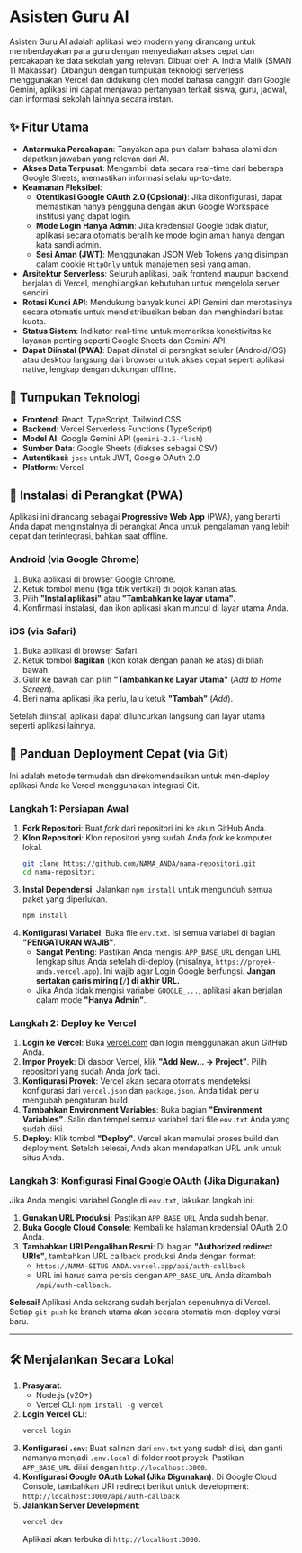 # Asisten Guru AI

Asisten Guru AI adalah aplikasi web modern yang dirancang untuk memberdayakan para guru dengan menyediakan akses cepat dan percakapan ke data sekolah yang relevan. Dibuat oleh A. Indra Malik (SMAN 11 Makassar). Dibangun dengan tumpukan teknologi serverless menggunakan Vercel dan didukung oleh model bahasa canggih dari Google Gemini, aplikasi ini dapat menjawab pertanyaan terkait siswa, guru, jadwal, dan informasi sekolah lainnya secara instan.

## ✨ Fitur Utama

- **Antarmuka Percakapan**: Tanyakan apa pun dalam bahasa alami dan dapatkan jawaban yang relevan dari AI.
- **Akses Data Terpusat**: Mengambil data secara real-time dari beberapa Google Sheets, memastikan informasi selalu up-to-date.
- **Keamanan Fleksibel**:
  - **Otentikasi Google OAuth 2.0 (Opsional)**: Jika dikonfigurasi, dapat memastikan hanya pengguna dengan akun Google Workspace institusi yang dapat login.
  - **Mode Login Hanya Admin**: Jika kredensial Google tidak diatur, aplikasi secara otomatis beralih ke mode login aman hanya dengan kata sandi admin.
  - **Sesi Aman (JWT)**: Menggunakan JSON Web Tokens yang disimpan dalam cookie `HttpOnly` untuk manajemen sesi yang aman.
- **Arsitektur Serverless**: Seluruh aplikasi, baik frontend maupun backend, berjalan di Vercel, menghilangkan kebutuhan untuk mengelola server sendiri.
- **Rotasi Kunci API**: Mendukung banyak kunci API Gemini dan merotasinya secara otomatis untuk mendistribusikan beban dan menghindari batas kuota.
- **Status Sistem**: Indikator real-time untuk memeriksa konektivitas ke layanan penting seperti Google Sheets dan Gemini API.
- **Dapat Diinstal (PWA)**: Dapat diinstal di perangkat seluler (Android/iOS) atau desktop langsung dari browser untuk akses cepat seperti aplikasi native, lengkap dengan dukungan offline.

## 🚀 Tumpukan Teknologi

- **Frontend**: React, TypeScript, Tailwind CSS
- **Backend**: Vercel Serverless Functions (TypeScript)
- **Model AI**: Google Gemini API (`gemini-2.5-flash`)
- **Sumber Data**: Google Sheets (diakses sebagai CSV)
- **Autentikasi**: `jose` untuk JWT, Google OAuth 2.0
- **Platform**: Vercel

## 📲 Instalasi di Perangkat (PWA)

Aplikasi ini dirancang sebagai **Progressive Web App** (PWA), yang berarti Anda dapat menginstalnya di perangkat Anda untuk pengalaman yang lebih cepat dan terintegrasi, bahkan saat offline.

### Android (via Google Chrome)
1. Buka aplikasi di browser Google Chrome.
2. Ketuk tombol menu (tiga titik vertikal) di pojok kanan atas.
3. Pilih **"Instal aplikasi"** atau **"Tambahkan ke layar utama"**.
4. Konfirmasi instalasi, dan ikon aplikasi akan muncul di layar utama Anda.

### iOS (via Safari)
1. Buka aplikasi di browser Safari.
2. Ketuk tombol **Bagikan** (ikon kotak dengan panah ke atas) di bilah bawah.
3. Gulir ke bawah dan pilih **"Tambahkan ke Layar Utama"** (*Add to Home Screen*).
4. Beri nama aplikasi jika perlu, lalu ketuk **"Tambah"** (*Add*).

Setelah diinstal, aplikasi dapat diluncurkan langsung dari layar utama seperti aplikasi lainnya.

## 🚀 Panduan Deployment Cepat (via Git)

Ini adalah metode termudah dan direkomendasikan untuk men-deploy aplikasi Anda ke Vercel menggunakan integrasi Git.

### Langkah 1: Persiapan Awal

1.  **Fork Repositori**: Buat *fork* dari repositori ini ke akun GitHub Anda.
2.  **Klon Repositori**: Klon repositori yang sudah Anda *fork* ke komputer lokal.
    ```bash
    git clone https://github.com/NAMA_ANDA/nama-repositori.git
    cd nama-repositori
    ```
3.  **Instal Dependensi**: Jalankan `npm install` untuk mengunduh semua paket yang diperlukan.
    ```bash
    npm install
    ```
4.  **Konfigurasi Variabel**: Buka file `env.txt`. Isi semua variabel di bagian **"PENGATURAN WAJIB"**.
    - **Sangat Penting**: Pastikan Anda mengisi `APP_BASE_URL` dengan URL lengkap situs Anda setelah di-deploy (misalnya, `https://proyek-anda.vercel.app`). Ini wajib agar Login Google berfungsi. **Jangan sertakan garis miring (`/`) di akhir URL.**
    - Jika Anda tidak mengisi variabel `GOOGLE_...`, aplikasi akan berjalan dalam mode **"Hanya Admin"**.

### Langkah 2: Deploy ke Vercel

1.  **Login ke Vercel**: Buka [vercel.com](https://vercel.com) dan login menggunakan akun GitHub Anda.
2.  **Impor Proyek**: Di dasbor Vercel, klik **"Add New... -> Project"**. Pilih repositori yang sudah Anda *fork* tadi.
3.  **Konfigurasi Proyek**: Vercel akan secara otomatis mendeteksi konfigurasi dari `vercel.json` dan `package.json`. Anda tidak perlu mengubah pengaturan build.
4.  **Tambahkan Environment Variables**: Buka bagian **"Environment Variables"**. Salin dan tempel semua variabel dari file `env.txt` Anda yang sudah diisi.
5.  **Deploy**: Klik tombol **"Deploy"**. Vercel akan memulai proses build dan deployment. Setelah selesai, Anda akan mendapatkan URL unik untuk situs Anda.

### Langkah 3: Konfigurasi Final Google OAuth (Jika Digunakan)

Jika Anda mengisi variabel Google di `env.txt`, lakukan langkah ini:

1.  **Gunakan URL Produksi**: Pastikan `APP_BASE_URL` Anda sudah benar.
2.  **Buka Google Cloud Console**: Kembali ke halaman kredensial OAuth 2.0 Anda.
3.  **Tambahkan URI Pengalihan Resmi**: Di bagian **"Authorized redirect URIs"**, tambahkan URL callback produksi Anda dengan format:
    -   `https://NAMA-SITUS-ANDA.vercel.app/api/auth-callback`
    -   URL ini harus sama persis dengan `APP_BASE_URL` Anda ditambah `/api/auth-callback`.

**Selesai!** Aplikasi Anda sekarang sudah berjalan sepenuhnya di Vercel. Setiap `git push` ke branch utama akan secara otomatis men-deploy versi baru.

---

## 🛠️ Menjalankan Secara Lokal

1.  **Prasyarat**:
    - Node.js (v20+)
    - Vercel CLI: `npm install -g vercel`
2.  **Login Vercel CLI**:
    ```bash
    vercel login
    ```
3.  **Konfigurasi `.env`**: Buat salinan dari `env.txt` yang sudah diisi, dan ganti namanya menjadi `.env.local` di folder root proyek. Pastikan `APP_BASE_URL` diisi dengan `http://localhost:3000`.
4.  **Konfigurasi Google OAuth Lokal (Jika Digunakan)**: Di Google Cloud Console, tambahkan URI redirect berikut untuk development: `http://localhost:3000/api/auth-callback`
5.  **Jalankan Server Development**:
    ```bash
    vercel dev
    ```
    Aplikasi akan terbuka di `http://localhost:3000`.